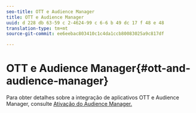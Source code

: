 ```yaml
---
seo-title: OTT e Audience Manager
title: OTT e Audience Manager
uuid: d 228 db 63-59 c 2-4624-99 c 6-6 b 49 dc 17 f 48 e 48
translation-type: tm+mt
source-git-commit: ee6eebac803410c1c4da1ccb80083025a9c817df

---
```



# OTT e Audience Manager{#ott-and-audience-manager}

Para obter detalhes sobre a integração de aplicativos OTT e Audience Manager, consulte [Ativação do Audience Manager.](../../intro-to-ava/am-enablement.md)
